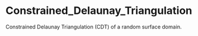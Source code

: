 # Constrained_Delaunay_Triangulation
Constrained Delaunay Triangulation (CDT) of a random surface domain.
